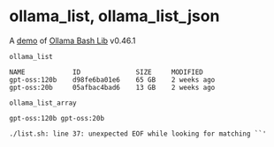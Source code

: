 # ollama_list, ollama_list_json

A [demo](../README.md#demos) of [Ollama Bash Lib](https://github.com/attogram/ollama-bash-lib) v0.46.1

```
ollama_list
```
```
NAME            ID              SIZE     MODIFIED    
gpt-oss:120b    d98fe6ba01e6    65 GB    2 weeks ago    
gpt-oss:20b     05afbac4bad6    13 GB    2 weeks ago    
```

```
ollama_list_array
```
```
gpt-oss:120b gpt-oss:20b
```

```
./list.sh: line 37: unexpected EOF while looking for matching ``'
